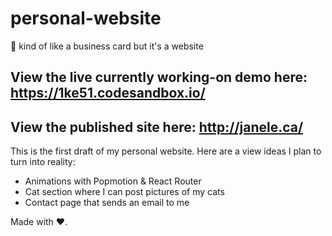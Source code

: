 # personal-website
:cherry_blossom: kind of like a business card but it's a website

## View the live currently working-on demo here: https://1ke51.codesandbox.io/
## View the published site here: http://janele.ca/

This is the first draft of my personal website. Here are a view ideas I plan to turn into reality: 
- Animations with Popmotion & React Router 
- Cat section where I can post pictures of my cats
- Contact page that sends an email to me

Made with :heart:.
